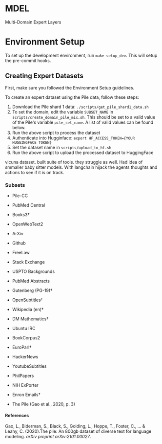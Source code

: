 # MDEL

Multi-Domain Expert Layers

# Environment Setup

To set up the development environment, run `make setup_dev`. This will setup the
pre-commit hooks.

## Creating Expert Datasets

First, make sure you followed the Environment Setup guidelines.

To create an expert dataset using the Pile data, follow these steps:

1. Download the Pile shard 1 data: `./scripts/get_pile_shard1_data.sh`
2. To set the domain, edit the variable `SUBSET_NAME` in
   `scripts/create_domain_pile_mix.sh`. This should be set to a valid value of
   the Pile's variable `pile_set_name`. A list of valid values can be found below.
3. Run the above script to process the dataset
4. Authenticate into Hugginface:
   `export HF_ACCESS_TOKEN={YOUR HUGGINGFACE TOKEN}`
5. Set the dataset name in `scripts/upload_to_hf.sh`
6. Run the above script to upload the processed dataset to HuggingFace


vicuna dataset. built suite of tools. they struggle as well. Had idea of smmaller baby sitter models. With langchain hijack the agents thoughts and actions to see if it is on track. 

### Subsets

-   Pile-CC
    
-   PubMed Central
    
-   Books3†
    
-   OpenWebText2
    
-   ArXiv
    
-   Github
    
-   FreeLaw
    
-   Stack Exchange
    
-   USPTO Backgrounds
    
-   PubMed Abstracts
    
-   Gutenberg (PG-19)†
    
-   OpenSubtitles†
    
-   Wikipedia (en)†
    
-   DM Mathematics†
    
-   Ubuntu IRC
    
-   BookCorpus2
    
-   EuroParl†
    
-   HackerNews
    
-   YoutubeSubtitles
    
-   PhilPapers
    
-   NIH ExPorter
    
-   Enron Emails†
    
-   The Pile
(Gao et al., 2020, p. 3)

#### References
Gao, L., Biderman, S., Black, S., Golding, L., Hoppe, T., Foster, C., ... & Leahy, C. (2020).The 
pile: An 800gb dataset of diverse text for language modeling. *arXiv preprint arXiv:2101.00027*.
